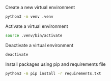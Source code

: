 Create a new virtual environment
```bash
python3 -m venv .venv
```
Activate a virtual environment
```bash
source .venv/bin/activate
```
Deactivate a virtual environment
```bash
deactivate
```
Install packages using pip and requirements file
```bash
python3 -m pip install -r requirements.txt
```
